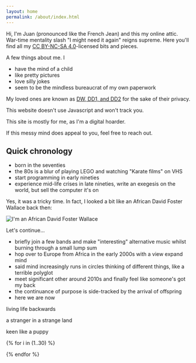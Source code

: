 ```yaml
---
layout: home
permalink: /about/index.html
---
```


Hi, I'm Juan (pronounced like the French Jean) and this my online attic. War-time mentality slash "I might need it again" reigns supreme. Here you'll find all my [CC BY-NC-SA 4.0](https://creativecommons.org/licenses/by-nc-sa/4.0/)-licensed bits and pieces.

A few things about me. I
- have the mind of a child
- like pretty pictures
- love silly jokes
- seem to be the mindless bureaucrat of my own paperwork

My loved ones are known as [DW, DD1, and DD2](https://www.mumsnet.com/info/acronyms) for the sake of their privacy.

<span class="highlight">This website doesn't use Javascript and won't track you.</span>

This site is mostly for me, as I'm a digital hoarder.

If this messy mind does appeal to you, feel free to reach out.

## Quick chronology

- born in the seventies
- the 80s is a blur of playing LEGO and watching "Karate films" on VHS
- start programming in early nineties
- experience mid-life crises in late nineties, write an exegesis on the world, but sell the computer it's on

Yes, it was a tricky time. In fact, I looked a bit like an African David Foster Wallace back then:

![I'm an African David Foster Wallace](https://cdn.opyate.com/photos/juancubs.jpg)

Let's continue...

- briefly join a few bands and make "interesting" alternative music whilst burning through a small lump sum
- hop over to Europe from Africa in the early 2000s with a view expand mind
- said mind increasingly runs in circles thinking of different things, like a terrible polyglot
- meet significant other around 2010s and finally feel like someone's got my back
- the continuance of purpose is side-tracked by the arrival of offspring
- here we are now

<div class="boxes">

<div class="box box2">

living life backwards

a stranger in a strange land

keen like a puppy

</div>

{% for i in (1..30) %}

<div class="box"></div>

{% endfor %}


</div>
